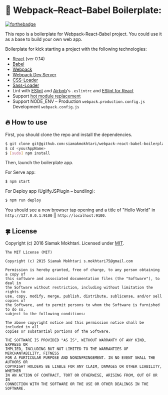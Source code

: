# 🍉 Webpack–React–Babel Boilerplate:

[![forthebadge](http://forthebadge.com/images/badges/uses-js.svg)](https://github.com/siamakmokhtari/webpack-react-babel-boilerplate/)

This repo is a boilerplate for Webpack-React-Babel project. You could use it as a base to build your own web app.

Boilerplate for kick starting a project with the following technologies:
* [React](https://github.com/facebook/react) (ver 0.14)
* [Babel](http://babeljs.io)
* [Webpack](http://webpack.github.io)
* [Webpack Dev Server](http://webpack.github.io/docs/webpack-dev-server.html)
* [CSS-Loader](https://github.com/webpack/css-loader)
* [Sass-Loader](https://github.com/jtangelder/sass-loader)
* Lint with [ESlint](http://eslint.org) and [Airbnb](https://github.com/airbnb/javascript/tree/master/packages/eslint-config-airbnb)'s `.eslintrc` and [ESlint for React](https://github.com/yannickcr/eslint-plugin-react)
* Support [hot module replacement](https://webpack.github.io/docs/hot-module-replacement.html)
* Support NODE_ENV – Production `webpack.production.config.js` Development `webpack.config.js`

## 🔥 How to use

First, you should clone the repo and install the dependencies.

```bash
$ git clone git@github.com:siamakmokhtari/webpack-react-babel-boilerplate.git <yourAppName>
$ cd <yourAppName>
$ [sudo] npm install
```

Then, launch the boilerplate app.

For Serve app:
```bash
$ npm start
```

For Deploy app (UglifyJSPlugin – bundling):
```bash
$ npm run deploy
```
You should see a new browser tap opening and a title of "Hello World" in `http://127.0.0.1:9100` || `http://localhost:9100`.



## 🍀 License
Copyright (c) 2016 Siamak Mokhtari. Licensed under [MIT](http://siamak.mit-license.org).

```
The MIT License (MIT)

Copyright (c) 2015 Siamak Mokhtari s.mokhtari75@gmail.com

Permission is hereby granted, free of charge, to any person obtaining a copy of
this software and associated documentation files (the "Software"), to deal in
the Software without restriction, including without limitation the rights to
use, copy, modify, merge, publish, distribute, sublicense, and/or sell copies of
the Software, and to permit persons to whom the Software is furnished to do so,
subject to the following conditions:

The above copyright notice and this permission notice shall be included in all
copies or substantial portions of the Software.

THE SOFTWARE IS PROVIDED "AS IS", WITHOUT WARRANTY OF ANY KIND, EXPRESS OR
IMPLIED, INCLUDING BUT NOT LIMITED TO THE WARRANTIES OF MERCHANTABILITY, FITNESS
FOR A PARTICULAR PURPOSE AND NONINFRINGEMENT. IN NO EVENT SHALL THE AUTHORS OR
COPYRIGHT HOLDERS BE LIABLE FOR ANY CLAIM, DAMAGES OR OTHER LIABILITY, WHETHER
IN AN ACTION OF CONTRACT, TORT OR OTHERWISE, ARISING FROM, OUT OF OR IN
CONNECTION WITH THE SOFTWARE OR THE USE OR OTHER DEALINGS IN THE SOFTWARE.
```
